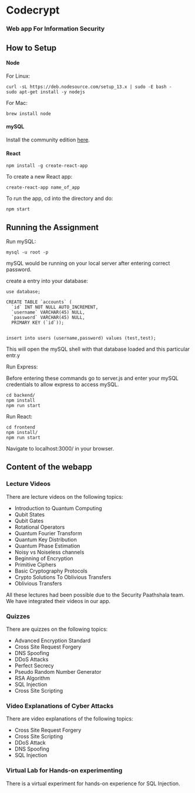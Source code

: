 # Codecrypt
### Web app For Information Security

## How to Setup

#### Node

For Linux:

```
curl -sL https://deb.nodesource.com/setup_13.x | sudo -E bash -
sudo apt-get install -y nodejs
```

For Mac:

```
brew install node
```

#### mySQL

Install the community edition [here](https://www.digitalocean.com/community/tutorials/how-to-install-mysql-on-ubuntu-18-04).

#### React

```
npm install -g create-react-app
```

To create a new React app:

```
create-react-app name_of_app
```

To run the app, cd into the directory and do:

```
npm start
```

## Running the Assignment

Run mySQL:

```
mysql -u root -p
```

mySQL would be running on your local server after entering correct password.

create a entry into your database:

```
use database; 
```
```
CREATE TABLE `accounts` (
  `id` INT NOT NULL AUTO_INCREMENT,
  `username` VARCHAR(45) NULL,
  `password` VARCHAR(45) NULL,
  PRIMARY KEY (`id`));
  
```
```
insert into users (username,password) values (test,test);
```

This will open the mySQL shell with that database loaded and this particular entr.y


Run Express:

Before entering these commands go to server.js and enter your mySQL credentials to allow express to access mySQL.
```
cd backend/
npm install
npm run start
```

Run React:

```
cd frontend
npm install/
npm run start
```

Navigate to localhost:3000/ in your browser.


## Content of the webapp

### Lecture Videos

There are lecture videos on the following topics:

* Introduction to Quantum Computing
* Qubit States
* Qubit Gates
* Rotational Operators
* Quantum Fourier Transform
* Quantum Key Distribution
* Quantum Phase Estimation
* Noisy vs Noiseless channels
* Beginning of Encryption
* Primitive Ciphers
* Basic Cryptography Protocols
* Crypto Solutions To Oblivious Transfers
* Oblivious Transfers

All these lectures had been possible due to the Security Paathshala team.
We have integrated their videos in our app.


### Quizzes

There are quizzes on the following topics:

* Advanced Encryption Standard
* Cross Site Request Forgery
* DNS Spoofing
* DDoS Attacks
* Perfect Secrecy
* Pseudo Random Number Generator
* RSA Algorithm
* SQL Injection
* Cross Site Scripting


### Video Explanations of Cyber Attacks

There are video explanations of the following topics:

* Cross Site Request Forgery
* Cross Site Scripting
* DDoS Attack
* DNS Spoofing
* SQL Injection


### Virtual Lab for Hands-on experimenting

There is a virtual experiment for hands-on experience for SQL Injection.
